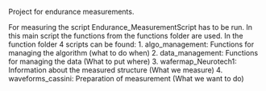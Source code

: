 Project for endurance measurements. 

For measuring the script Endurance_MeasurementScript has to be run. 
In this main script the functions from the functions folder are used. 
In the function folder 4 scripts can be found: 
    1. algo_management: Functions for managing the algorithm (what to do when)
    2. data_management: Functions for managing the data (What to put where)
    3. wafermap_Neurotech1: Information about the measured structure (What we measure)
    4. waveforms_cassini: Preparation of measurement (What we want to do)
